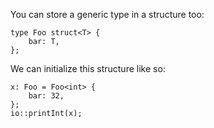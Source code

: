 You can store a generic type in a structure too:

	type Foo struct<T> {
		bar: T,
	};

We can initialize this structure like so:

	x: Foo = Foo<int> {
		bar: 32,
	};
	io::printInt(x);
